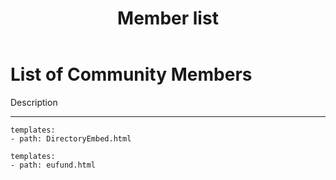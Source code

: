 ﻿---
title: Member list
description:  Description.
category: Community
subCategory: Member list
image: /images/Zebras_Cropped.jpg
imageTitle: Zebras. By Marieke Kuijpers via freeimages.com. Freeimages content license.
imageLink: http://www.freeimages.com/photo/zebra-in-black-white-1381687
---
# List of Community Members

Description

-----------


```styledYaml
templates:
- path: DirectoryEmbed.html
```


```styledYaml
templates:
- path: eufund.html
```
